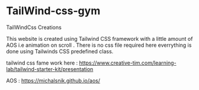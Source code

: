 # TailWind-css-gym
TailWindCss Creations

This website is created using Tailwind CSS framework with a little amount of AOS i.e animation on scroll . There is no css file required here everrything is done using
Tailwinds CSS predefined class.


tailwind css fame work here : https://www.creative-tim.com/learning-lab/tailwind-starter-kit/presentation

AOS : https://michalsnik.github.io/aos/

 
